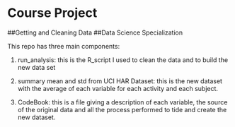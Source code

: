 # Course Project 
##Getting and Cleaning Data
##Data Science Specialization

This repo has three main components:

1.	run_analysis: this is the R_script I used to clean the data and to build the new data set

2.	summary mean and std from UCI HAR Dataset: this is the new dataset with the average of each variable for each activity and each subject.

3.	CodeBook: this is a file giving a description of each variable, the source of the original data and all the process performed to tide and create the new dataset.
